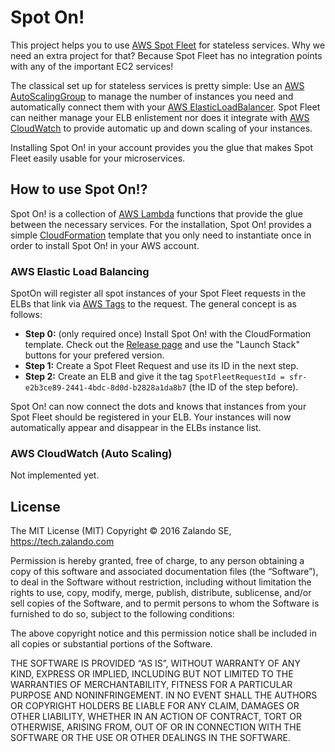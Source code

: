 # Spot On!

This project helps you to use
[AWS Spot Fleet](http://docs.aws.amazon.com/AWSEC2/latest/UserGuide/spot-fleet.html) for
stateless services. Why we need an extra project for that? Because Spot Fleet has no integration
points with any of the important EC2 services!

The classical set up for stateless services is pretty simple: Use an
[AWS AutoScalingGroup](https://aws.amazon.com/autoscaling/) to manage the number of instances you
need and automatically connect them with your
[AWS ElasticLoadBalancer](https://aws.amazon.com/elasticloadbalancing/). Spot Fleet can neither
manage your ELB enlistement nor does it integrate with
[AWS CloudWatch](https://aws.amazon.com/cloudwatch/) to provide automatic up and down scaling of
your instances.

Installing Spot On! in your account provides you the glue that makes Spot Fleet easily usable for
your microservices.

## How to use Spot On!?

Spot On! is a collection of [AWS Lambda](https://aws.amazon.com/lambda/) functions that provide the
glue between the necessary services. For the installation, Spot On! provides a simple
[CloudFormation](https://aws.amazon.com/cloudformation/) template that you only need to instantiate
once in order to install Spot On! in your AWS account.

### AWS Elastic Load Balancing

SpotOn will register all spot instances of your Spot Fleet requests in the ELBs that link via
[AWS Tags](http://docs.aws.amazon.com/AWSEC2/latest/UserGuide/Using_Tags.html) to the request. The
general concept is as follows:

* **Step 0:** (only required once) Install Spot On! with the CloudFormation template. Check out the
  [Release page](https://github.com/zalando/spoton/releases) and use the "Launch Stack" buttons for
  your prefered version.
* **Step 1:** Create a Spot Fleet Request and use its ID in the next step.
* **Step 2:** Create an ELB and give it the tag `SpotFleetRequestId =
  sfr-e2b3ce89-2441-4bdc-8d0d-b2828a1da8b7` (the ID of the step before).

Spot On! can now connect the dots and knows that instances from your Spot Fleet should be
registered in your ELB. Your instances will now automatically appear and disappear in the ELBs
instance list.

### AWS CloudWatch (Auto Scaling)

Not implemented yet.

## License

The MIT License (MIT) Copyright © 2016 Zalando SE, https://tech.zalando.com

Permission is hereby granted, free of charge, to any person obtaining a copy of this software and
associated documentation files (the “Software”), to deal in the Software without restriction,
including without limitation the rights to use, copy, modify, merge, publish, distribute,
sublicense, and/or sell copies of the Software, and to permit persons to whom the Software is
furnished to do so, subject to the following conditions:

The above copyright notice and this permission notice shall be included in all copies or
substantial portions of the Software.

THE SOFTWARE IS PROVIDED “AS IS”, WITHOUT WARRANTY OF ANY KIND, EXPRESS OR IMPLIED, INCLUDING
BUT NOT LIMITED TO THE WARRANTIES OF MERCHANTABILITY, FITNESS FOR A PARTICULAR PURPOSE AND
NONINFRINGEMENT. IN NO EVENT SHALL THE AUTHORS OR COPYRIGHT HOLDERS BE LIABLE FOR ANY CLAIM,
DAMAGES OR OTHER LIABILITY, WHETHER IN AN ACTION OF CONTRACT, TORT OR OTHERWISE, ARISING FROM, OUT
OF OR IN CONNECTION WITH THE SOFTWARE OR THE USE OR OTHER DEALINGS IN THE SOFTWARE.
